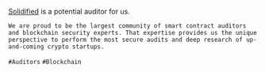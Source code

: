 [Solidified](https://solidified.io/) is a potential auditor for us.

`We are proud to be the largest community of smart contract auditors and blockchain security experts. That expertise provides us the unique perspective to perform the most secure audits and deep research of up-and-coming crypto startups.`

`#Auditors` `#Blockchain`
